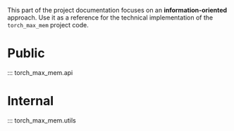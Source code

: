 This part of the project documentation focuses on
an **information-oriented** approach. Use it as a
reference for the technical implementation of the
`torch_max_mem` project code.

# Public
::: torch_max_mem.api

# Internal
::: torch_max_mem.utils
